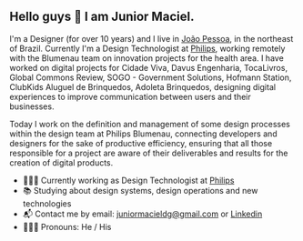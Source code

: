 ## Hello guys 👋 I am Junior Maciel.

<!--
**junior-maciel/junior-maciel** is a ✨ _special_ ✨ repository because its `README.md` (this file) appears on your GitHub profile.-->

I'm a Designer (for over 10 years) and I live in [João Pessoa](https://pt.wikipedia.org/wiki/Jo%C3%A3o_Pessoa), in the northeast of Brazil. Currently I'm a Design Technologist at [Philips](https://www.philips.com/global), working remotely with the Blumenau team on innovation projects for the health area. I have worked on digital projects for Cidade Viva, Davus Engenharia, TocaLivros, Global Commons Review, SOGO - Government Solutions, Hofmann Station, ClubKids Aluguel de Brinquedos, Adoleta Brinquedos, designing digital experiences to improve communication between users and their businesses.

Today I work on the definition and management of some design processes within the design team at Philips Blumenau, connecting developers and designers for the sake of productive efficiency, ensuring that all those responsible for a project are aware of their deliverables and results for the creation of digital products.

- 👨🏻‍💻 Currently working as Design Technologist at [Philips](https://www.philips.com/global)
- 📚 Studying about design systems, design operations and new technologies
- 📬 Contact me by email: [juniormacieldg@gmail.com](mailto:juniormacieldg@gmail.com) or [Linkedin](https://www.linkedin.com/in/juniordesigner/)
- 🙋🏻‍♂️ Pronouns: He / His
